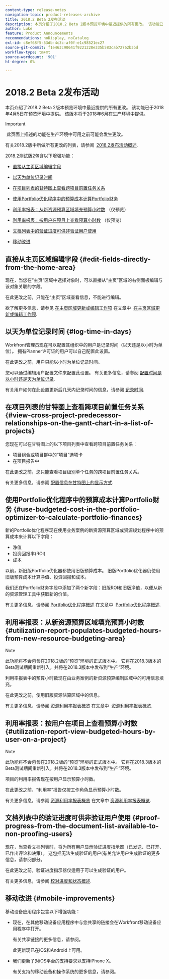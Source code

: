 ```yaml
---
content-type: release-notes
navigation-topic: product-releases-archive
title: 2018.2 Beta 2发布活动
description: 本页介绍了2018.2 Beta 2版本预览环境中最近提供的所有更改。 该功能已于2018年4月5日在预览环境中提供。 该版本将于2018年6月在生产环境中提供。
author: Luke
feature: Product Announcements
recommendations: noDisplay, noCatalog
exl-id: c8ef68f5-53db-4c3c-af0f-e1c98521ec27
source-git-commit: f1e463c90641f9221228e335b583cab72762b3bd
workflow-type: tm+mt
source-wordcount: '901'
ht-degree: 0%

---
```


# 2018.2 Beta 2发布活动

本页介绍了2018.2 Beta 2版本预览环境中最近提供的所有更改。 该功能已于2018年4月5日在预览环境中提供。 该版本将于2018年6月在生产环境中提供。

>[!IMPORTANT]
>
> 此页面上描述的功能在生产环境中可用之前可能会发生更改。

有关2018.2版中所做所有更改的列表，请参阅  [2018.2发布活动概述](../../../../product-announcements/product-releases/quarterly-release-archive/2018.2-release-activity/2018-2-release-activity-overview.md).

2018.2测试版2包含以下增强功能：

* [直接从主页区域编辑字段](#edit-fields-directly-from-the-home-area)
* [以天为单位记录时间](#log-time-in-days)
* [在项目列表的甘特图上查看跨项目前置任务关系](#view-cross-project-predecessor-relationships-on-the-gantt-chart-in-a-list-of-projects)
* [使用Portfolio优化程序中的预算成本计算Portfolio财务](#use-budgeted-cost-in-the-portfolio-optimizer-to-calculate-portfolio-finances)
* [利用率报表：从新资源预算区域填充预算小时数](#utilization-report-populates-budgeted-hours-from-new-resource-budgeting-area) （仅预览）

* [利用率报表：按用户在项目上查看预算小时数](#utilization-report-view-budgeted-hours-by-user-on-a-project) （仅预览）

* [文档列表中的验证进度可供非验证用户使用](#proof-progress-from-the-document-list-available-to-non-proofing-users)
* [移动改进](#mobile-improvements)

## 直接从主页区域编辑字段 {#edit-fields-directly-from-the-home-area}

现在，当您在“主页”区域中选择对象时，可以直接从“主页”区域的右侧面板编辑与该对象关联的字段。 

在此更改之前，只能在“主页”区域查看信息，不能进行编辑。

欲了解更多信息，请参见 [在主页区域更新或编辑工作项](../../../../workfront-basics/using-home/using-the-home-area/update-and-edit-work-item-home.md) 在文章中  [在主页区域更新或编辑工作项](../../../../workfront-basics/using-home/using-the-home-area/update-and-edit-work-item-home.md).

## 以天为单位记录时间 {#log-time-in-days}

Workfront管理员现在可以配置其组织中的用户是记录时间（以天还是以小时为单位）。 拥有Planner许可证的用户可以自己配置此设置。

在此更改之前，用户只能以小时为单位记录时间。

您可以通过编辑用户配置文件来配置此设置。 有关更多信息，请参阅 [配置时间是以小时还是天为单位记录](../../../../timesheets/config-timesheet-prefs/config-time-logged-hrs-days.md).

有关用户如何在此设置更新后几天内记录时间的信息，请参阅 [记录时间](../../../../timesheets/create-and-manage-timesheets/log-time.md).

## 在项目列表的甘特图上查看跨项目前置任务关系 {#view-cross-project-predecessor-relationships-on-the-gantt-chart-in-a-list-of-projects}

您现在可以在甘特图上的以下项目列表中查看跨项目前置任务关系：

* 项目组合或项目群中的“项目”选项卡
* 在项目报告中

在此更改之前，您只能查看项目级别单个任务的跨项目前置任务关系。

有关更多信息，请参阅 [配置信息在甘特图上的显示方式](../../../../manage-work/gantt-chart/use-the-gantt-chart/configure-info-on-gantt-chart.md). 

## 使用Portfolio优化程序中的预算成本计算Portfolio财务 {#use-budgeted-cost-in-the-portfolio-optimizer-to-calculate-portfolio-finances}

新的Portfolio优化程序现在使用业务案例的新资源预算区域或资源规划程序中的预算成本来计算以下字段：

* 净值
* 投资回报率(ROI)
* 成本

以前，新旧版Portfolio优化器都使用旧版预算成本。 旧版Portfolio优化器仍使用旧版预算成本计算净值、投资回报和成本。

我们还在Portfolio财务字段中添加了两个新字段：旧版ROI和旧版净值，以便从新的资源管理工具中获取新的价值。

有关更多信息，请参阅 [Portfolio优化程序概述](../../../../manage-work/portfolios/portfolio-optimizer/portfolio-optimizer-overview.md) 在文章中  [Portfolio优化程序概述](../../../../manage-work/portfolios/portfolio-optimizer/portfolio-optimizer-overview.md).

## 利用率报表：从新资源预算区域填充预算小时数 {#utilization-report-populates-budgeted-hours-from-new-resource-budgeting-area}

>[!NOTE]
>
>此功能将不会包含在2018.2版的“预览”环境的正式版本中。 它将在2018.3版本的Beta测试期间重新引入，并将在2018.3版本中发布到“生产”环境。 

利用率报表中的预算小时数现在由业务案例的新资源预算编制区域中的可用信息填充。

在此更改之前，使用旧版资源估算区域中的信息。

有关更多信息，请参阅 [资源利用率报表概览](../../../../reports-and-dashboards/reports/using-built-in-reports/resource-utilization-report.md) 在文章中  [资源利用率报表概览](../../../../reports-and-dashboards/reports/using-built-in-reports/resource-utilization-report.md).

## 利用率报表：按用户在项目上查看预算小时数 {#utilization-report-view-budgeted-hours-by-user-on-a-project}

>[!NOTE]
>
>此功能将不会包含在2018.2版的“预览”环境的正式版本中。 它将在2018.3版本的Beta测试期间重新引入，并将在2018.3版本中发布到“生产”环境。 

项目的利用率报告现在按用户显示预算小时数。

在此更改之前，“利用率”报告仅按工作角色显示预算小时数。 

有关更多信息，请参阅 [资源利用率报表概览](../../../../reports-and-dashboards/reports/using-built-in-reports/resource-utilization-report.md) 在文章中 [资源利用率报表概览](../../../../reports-and-dashboards/reports/using-built-in-reports/resource-utilization-report.md).

## 文档列表中的验证进度可供非验证用户使用 {#proof-progress-from-the-document-list-available-to-non-proofing-users}

现在，当查看文档列表时，将为所有用户显示验证进度指示器（已发送、已打开、已作出评论和决策）。 这包括无法生成验证的用户(有关允许用户生成验证的更多信息，请参阅部分。

在此更改之前，验证进度指示器仅适用于可以生成验证的用户。

有关更多信息，请参阅 [校对进度和状态概述](../../../../review-and-approve-work/proofing/proofing-overview/view-progress-status-proof.md).

## 移动改进 {#mobile-improvements}

移动设备应用程序包含以下增强功能：

* 现在，在其他移动设备应用程序中与您共享的链接会在Workfront移动设备应用程序中打开。

  有关共享链接的更多信息，请参阅。

  此更新现已在iOS和Android上可用。

* 我们更新了对iOS平台的支持要求以支持iPhone X。

  有关支持的移动设备和操作系统的更多信息，请参阅。 
